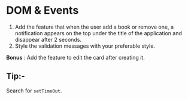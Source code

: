 # DOM & Events

1. Add the feature that when the user add a book or remove one, a notification appears on the top under the title of the application and disappear after 2 seconds.
2. Style the validation messages with your preferable style.

__Bonus__ : Add the feature to edit the card after creating it.

## Tip:-

Search for `setTimeOut`.
